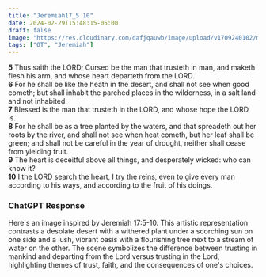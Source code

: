 ```yaml
---
title: "Jeremiah17_5 10"
date: 2024-02-29T15:48:15-05:00
draft: false
image: "https://res.cloudinary.com/dafjqauwb/image/upload/v1709240102/matt419/Jeremiah/17_5-10_idf92k.webp"
tags: ["OT", "Jeremiah"]
---
```

**5** Thus saith the LORD; Cursed be the man that trusteth in man, and maketh flesh his arm, and whose heart departeth from the LORD.  
**6** For he shall be like the heath in the desert, and shall not see when good cometh; but shall inhabit the parched places in the wilderness, in a salt land and not inhabited.  
**7** Blessed is the man that trusteth in the LORD, and whose hope the LORD is.  
**8** For he shall be as a tree planted by the waters, and that spreadeth out her roots by the river, and shall not see when heat cometh, but her leaf shall be green; and shall not be careful in the year of drought, neither shall cease from yielding fruit.  
**9** The heart is deceitful above all things, and desperately wicked: who can know it?  
**10** I the LORD search the heart, I try the reins, even to give every man according to his ways, and according to the fruit of his doings.


### ChatGPT Response
Here's an image inspired by Jeremiah 17:5-10. This artistic representation contrasts a desolate desert with a withered plant under a scorching sun on one side and a lush, vibrant oasis with a flourishing tree next to a stream of water on the other. The scene symbolizes the difference between trusting in mankind and departing from the Lord versus trusting in the Lord, highlighting themes of trust, faith, and the consequences of one's choices.